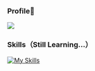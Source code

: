 ### Profile👀
![](https://komarev.com/ghpvc/?username=haganenoubik&style=flat-square&color=red)

### Skills（Still Learning...）
[![My Skills](https://skillicons.dev/icons?i=html,css,js,ruby,rails,git,github,neovim)](https://skillicons.dev)
<!--
**haganenoubik/haganenoubik** is a ✨ _special_ ✨ repository because its `README.md` (this file) appears on your GitHub profile.

Here are some ideas to get you started:

- 🔭 I’m currently working on ...
- 🌱 I’m currently learning ...
- 👯 I’m looking to collaborate on ...
- 🤔 I’m looking for help with ...
- 💬 Ask me about ...
- 📫 How to reach me: ...
- 😄 Pronouns: ...
- ⚡ Fun fact: ...
-->
